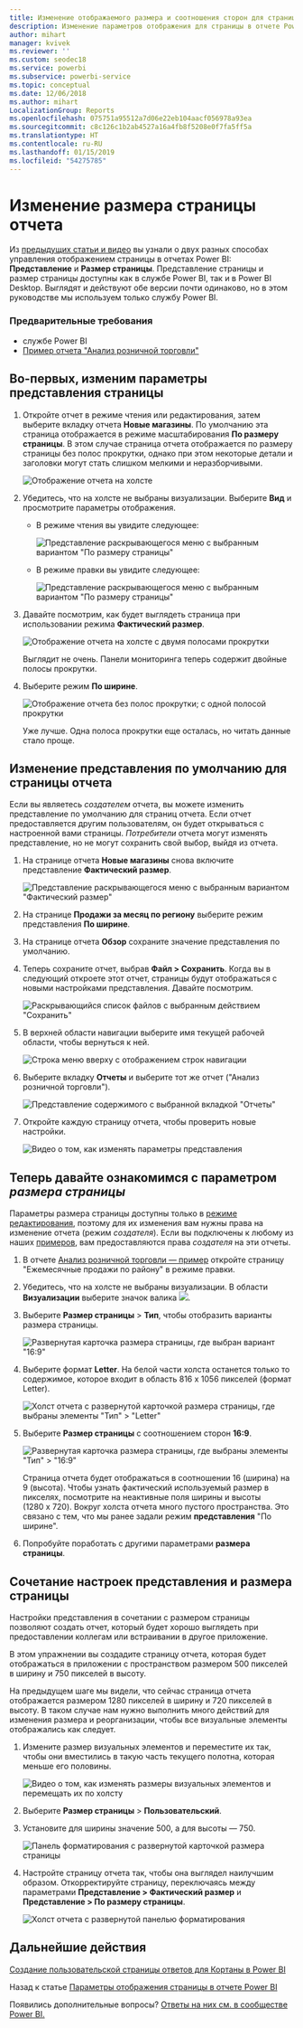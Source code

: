```yaml
---
title: Изменение отображаемого размера и соотношения сторон для страницы отчета
description: Изменение параметров отображения для страницы в отчете Power BI
author: mihart
manager: kvivek
ms.reviewer: ''
ms.custom: seodec18
ms.service: powerbi
ms.subservice: powerbi-service
ms.topic: conceptual
ms.date: 12/06/2018
ms.author: mihart
LocalizationGroup: Reports
ms.openlocfilehash: 075751a95512a7d06e22eb104aacf056978a93ea
ms.sourcegitcommit: c8c126c1b2ab4527a16a4fb8f5208e0f7fa5ff5a
ms.translationtype: HT
ms.contentlocale: ru-RU
ms.lasthandoff: 01/15/2019
ms.locfileid: "54275785"
---
```

# <a name="change-the-size-of-a-report-page"></a>Изменение размера страницы отчета
Из [предыдущих статьи и видео](../power-bi-report-display-settings.md) вы узнали о двух разных способах управления отображением страницы в отчетах Power BI: **Представление** и **Размер страницы**. Представление страницы и размер страницы доступны как в службе Power BI, так и в Power BI Desktop. Выглядят и действуют обе версии почти одинаково, но в этом руководстве мы используем только службу Power BI.

### <a name="prerequisites"></a>Предварительные требования
- службе Power BI   
- [Пример отчета "Анализ розничной торговли"](../sample-retail-analysis.md)

## <a name="first-lets-change-the-page-view-setting"></a>Во-первых, изменим параметры представления страницы

1. Откройте отчет в режиме чтения или редактирования, затем выберите вкладку отчета **Новые магазины**. По умолчанию эта страница отображается в режиме масштабирования **По размеру страницы**.  В этом случае страница отчета отображается по размеру страницы без полос прокрутки, однако при этом некоторые детали и заголовки могут стать слишком мелкими и неразборчивыми.

   ![Отображение отчета на холсте](media/end-user-report-view/pbi_fit_to_page.png)
2. Убедитесь, что на холсте не выбраны визуализации. Выберите **Вид** и просмотрите параметры отображения.

   * В режиме чтения вы увидите следующее:

     ![Представление раскрывающегося меню с выбранным вариантом "По размеру страницы"](media/end-user-report-view/power-bi-page-view-menu-new.png)
   * В режиме правки вы увидите следующее:

     ![Представление раскрывающегося меню с выбранным вариантом "По размеру страницы"](media/end-user-report-view/power-bi-view-editing-view.png)

3. Давайте посмотрим, как будет выглядеть страница при использовании режима **Фактический размер**.

   ![Отображение отчета на холсте с двумя полосами прокрутки](media/end-user-report-view/power-bi-actal-size2.png)

   Выглядит не очень. Панели мониторинга теперь содержит двойные полосы прокрутки.
4. Выберите режим **По ширине**.

   ![Отображение отчета без полос прокрутки; с одной полосой прокрутки](media/end-user-report-view/pbi_fit_to_width.png)

   Уже лучше. Одна полоса прокрутки еще осталась, но читать данные стало проще.

## <a name="change-the-default-view-for-a-report-page"></a>Изменение представления по умолчанию для страницы отчета
Если вы являетесь *создателем* отчета, вы можете изменить представление по умолчанию для страниц отчета. Если отчет предоставляется другим пользователям, он будет открываться с настроенной вами страницы. *Потребители* отчета могут изменять представление, но не могут сохранить свой выбор, выйдя из отчета.

1. На странице отчета **Новые магазины** снова включите представление **Фактический размер**.

   ![Представление раскрывающегося меню с выбранным вариантом "Фактический размер"](media/end-user-report-view/power-bi-actual-size.png)

2. На странице **Продажи за месяц по региону** выберите режим представления **По ширине**.

3. На странице отчета **Обзор** сохраните значение представления по умолчанию.

4. Теперь сохраните отчет, выбрав **Файл > Сохранить**. Когда вы в следующий откроете этот отчет, страницы будут отображаться с новыми настройками представления. Давайте посмотрим.

   ![Раскрывающийся список файлов с выбранным действием "Сохранить"](media/end-user-report-view/power-bi-save.png)
3. В верхней области навигации выберите имя текущей рабочей области, чтобы вернуться к ней.  

   ![Строка меню вверху с отображением строк навигации](media/end-user-report-view/power-bi-my-workspace.png)
4. Выберите вкладку **Отчеты** и выберите тот же отчет ("Анализ розничной торговли").

    ![Представление содержимого с выбранной вкладкой "Отчеты"](media/end-user-report-view/power-bi-new-report2.png)
5. Откройте каждую страницу отчета, чтобы проверить новые настройки.

   ![Видео о том, как изменять параметры представления](media/end-user-report-view/power-bi-page-view.gif)

## <a name="now-lets-explore-the-page-size-setting"></a>Теперь давайте ознакомимся с параметром *размера страницы*
Параметры размера страницы доступны только в [режиме редактирования](../service-interact-with-a-report-in-editing-view.md), поэтому для их изменения вам нужны права на изменение отчета (режим *создателя*). Если вы подключены к любому из наших [примеров](../sample-datasets.md), вам предоставляются права *создателя* на эти отчеты.

1. В отчете [Анализ розничной торговли — пример](../sample-retail-analysis.md) откройте страницу "Ежемесячные продажи по району" в режиме правки.
2. Убедитесь, что на холсте не выбраны визуализации.  В области **Визуализации** выберите значок валика ![](media/end-user-report-view/power-bi-paintroller.png).
3. Выберите **Размер страницы** &gt; **Тип**, чтобы отобразить варианты размера страницы.

   ![Развернутая карточка размера страницы, где выбран вариант "16:9"](media/end-user-report-view/power-bi-page-size-menu-new.png)
4. Выберите формат **Letter**.  На белой части холста останется только то содержимое, которое входит в область 816 x 1056 пикселей (формат Letter).

   ![Холст отчета с развернутой карточкой размера страницы, где выбраны элементы "Тип" > "Letter"](media/end-user-report-view/power-bi-letter-new.png)
5. Выберите **Размер страницы** с соотношением сторон **16:9**.

   ![Развернутая карточка размера страницы, где выбраны элементы "Тип" > "16:9"](media/end-user-report-view/power-bi-16-to-9-new.png)

   Страница отчета будет отображаться в соотношении 16 (ширина) на 9 (высота). Чтобы узнать фактический используемый размер в пикселях, посмотрите на неактивные поля ширины и высоты (1280 x 720). Вокруг холста отчета много пустого пространства. Это связано с тем, что мы ранее задали режим **представления** "По ширине".
7. Попробуйте поработать с другими параметрами **размера страницы**.

## <a name="use-page-view-and-page-size-together"></a>Сочетание настроек представления и размера страницы
Настройки представления в сочетании с размером страницы позволяют создать отчет, который будет хорошо выглядеть при предоставлении коллегам или встраивании в другое приложение.

В этом упражнении вы создадите страницу отчета, которая будет отображаться в приложении с пространством размером 500 пикселей в ширину и 750 пикселей в высоту.

На предыдущем шаге мы видели, что сейчас страница отчета отображается размером 1280 пикселей в ширину и 720 пикселей в высоту. В таком случае нам нужно выполнить много действий для изменения размера и реорганизации, чтобы все визуальные элементы отображались как следует.

1. Измените размер визуальных элементов и переместите их так, чтобы они вместились в такую часть текущего полотна, которая меньше его половины.

    ![Видео о том, как изменять размеры визуальных элементов и перемещать их по холсту](media/end-user-report-view/power-bi-custom-view.gif)
2. Выберите **Размер страницы** &gt; **Пользовательский**.
3. Установите для ширины значение 500, а для высоты — 750.

    ![Панель форматирования с развернутой карточкой размера страницы](media/end-user-report-view/power-bi-custom-new.png)
4. Настройте страницу отчета так, чтобы она выглядел наилучшим образом. Откорректируйте страницу, переключаясь между параметрами **Представление > Фактический размер** и **Представление > По размеру страницы**.

    ![Холст отчета с развернутой панелью форматирования](media/end-user-report-view/power-bi-final-new.png)

## <a name="next-steps"></a>Дальнейшие действия
[Создание пользовательской страницы ответов для Кортаны в Power BI](../service-cortana-answer-cards.md)

Назад к статье [Параметры отображения страницы в отчете Power BI](../power-bi-report-display-settings.md)

Появились дополнительные вопросы? [Ответы на них см. в сообществе Power BI.](http://community.powerbi.com/)
